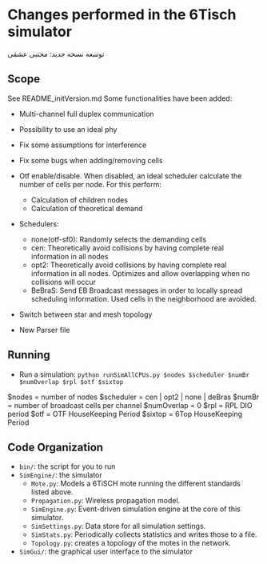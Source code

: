 
Changes performed in the 6Tisch simulator
====================
توسعه نسخه جدید:
مجتبی عشقی

Scope
-----

See README_initVersion.md 
Some functionalities have been added:

- Multi-channel full duplex communication

- Possibility to use an ideal phy

- Fix some assumptions for interference

- Fix some bugs when adding/removing cells

- Otf enable/disable. When disabled, an ideal scheduler calculate the number of cells per node. For this perform:
	- Calculation of children nodes 
	- Calculation of theoretical demand

- Schedulers:
	- none(otf-sf0): Randomly selects the demanding cells
	- cen: Theoretically avoid collisions by having complete real information in all nodes
	- opt2: Theoretically avoid collisions by having complete real information in all nodes. Optimizes and allow overlapping when no collisions will occur
	- BeBraS: Send EB Broadcast messages in order to locally spread scheduling information. Used cells in the neighborhood are avoided.

- Switch between star and mesh topology

- New Parser file


Running
-------
* Run a simulation: `python runSimAllCPUs.py $nodes $scheduler $numBr $numOverlap $rpl $otf $sixtop`

$nodes = number of nodes
$scheduler = cen | opt2 | none | deBras
$numBr = number of broadcast cells per channel
$numOverlap = 0
$rpl = RPL DIO period
$otf = OTF HouseKeeping Period
$sixtop = 6Top HouseKeeping Period


Code Organization
-----------------

* `bin/`: the script for you to run
* `SimEngine/`: the simulator
    * `Mote.py`: Models a 6TiSCH mote running the different standards listed above.
    * `Propagation.py`: Wireless propagation model.
    * `SimEngine.py`: Event-driven simulation engine at the core of this simulator.
    * `SimSettings.py`: Data store for all simulation settings.
    * `SimStats.py`: Periodically collects statistics and writes those to a file.
    * `Topology.py`: creates a topology of the motes in the network.
* `SimGui/`: the graphical user interface to the simulator
